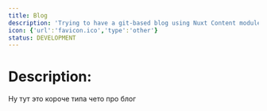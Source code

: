 ```yaml
---
title: Blog
description: 'Trying to have a git-based blog using Nuxt Content module'
icon: {'url':'favicon.ico','type':'other'}
status: DEVELOPMENT
---
```

# Description:
Ну тут это короче типа чето про блог